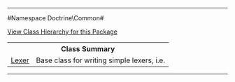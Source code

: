 

- - -

#Namespace Doctrine\Common#

<div><a href='https://github.com/JeyDotC/Hirudo-docs/tree/master/Doctrine\Common/package-tree.md'>View Class Hierarchy for this Package</a></div>

<table class="title">
<tr><th colspan="2" class="title">Class Summary</th></tr>
<tr><td class="name"><a href="https://github.com/JeyDotC/Hirudo-docs/blob/master/Doctrine/Common/Lexer.md">Lexer</a></td><td class="description">Base class for writing simple lexers, i.e. </td></tr>
</table>

- - -

